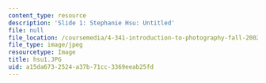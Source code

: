 ```yaml
---
content_type: resource
description: 'Slide 1: Stephanie Hsu: Untitled'
file: null
file_location: /coursemedia/4-341-introduction-to-photography-fall-2002/a15da6732524a37b71cc3369eeab25fd_hsu1.JPG
file_type: image/jpeg
resourcetype: Image
title: hsu1.JPG
uid: a15da673-2524-a37b-71cc-3369eeab25fd
---
```

